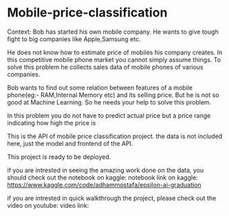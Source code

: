 # Mobile-price-classification

Context:
Bob has started his own mobile company. He wants to give tough fight to big companies like Apple,Samsung etc.

He does not know how to estimate price of mobiles his company creates. In this competitive mobile phone market you cannot simply assume things. To solve this problem he collects sales data of mobile phones of various companies.

Bob wants to find out some relation between features of a mobile phone(eg:- RAM,Internal Memory etc) and its selling price. But he is not so good at Machine Learning. So he needs your help to solve this problem.

In this problem you do not have to predict actual price but a price range indicating how high the price is

This is the API of mobile price classification project. the data is not included here, just the model and frontend of the API.

This project is ready to be deployed.

if you are intrested in seeing the amazing work done on the data, you should check out the notebook on kaggle:
notebook link on kaggle: https://www.kaggle.com/code/adhammostafa/epsilon-ai-graduation

if you are intrested in quick walkthrough the project, please check out the video on youtube:
video link: 
